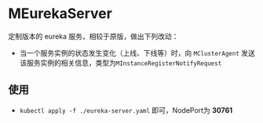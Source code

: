 # MEurekaServer

定制版本的 eureka 服务，相较于原版，做出下列改动：

* 当一个服务实例的状态发生变化（上线、下线等）时，向 `MClusterAgent` 发送该服务实例的相关信息，类型为`MInstanceRegisterNotifyRequest`

## 使用

* `kubectl apply -f ./eureka-server.yaml` 即可，NodePort为 **30761**